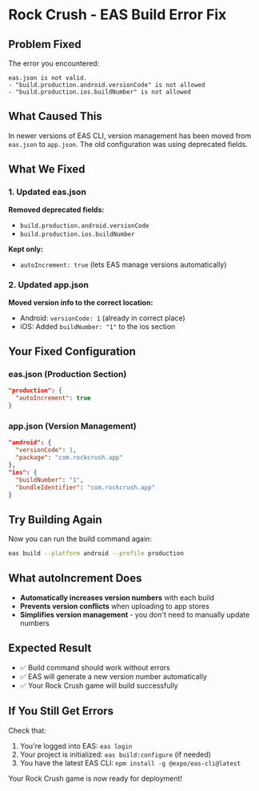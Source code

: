 # Rock Crush - EAS Build Error Fix

## Problem Fixed
The error you encountered:
```
eas.json is not valid.
- "build.production.android.versionCode" is not allowed
- "build.production.ios.buildNumber" is not allowed
```

## What Caused This
In newer versions of EAS CLI, version management has been moved from `eas.json` to `app.json`. The old configuration was using deprecated fields.

## What We Fixed

### 1. Updated eas.json
**Removed deprecated fields:**
- `build.production.android.versionCode`
- `build.production.ios.buildNumber`

**Kept only:**
- `autoIncrement: true` (lets EAS manage versions automatically)

### 2. Updated app.json
**Moved version info to the correct location:**
- Android: `versionCode: 1` (already in correct place)
- iOS: Added `buildNumber: "1"` to the ios section

## Your Fixed Configuration

### eas.json (Production Section)
```json
"production": {
  "autoIncrement": true
}
```

### app.json (Version Management)
```json
"android": {
  "versionCode": 1,
  "package": "com.rockcrush.app"
},
"ios": {
  "buildNumber": "1",
  "bundleIdentifier": "com.rockcrush.app"
}
```

## Try Building Again

Now you can run the build command again:
```bash
eas build --platform android --profile production
```

## What autoIncrement Does
- **Automatically increases version numbers** with each build
- **Prevents version conflicts** when uploading to app stores
- **Simplifies version management** - you don't need to manually update numbers

## Expected Result
- ✅ Build command should work without errors
- ✅ EAS will generate a new version number automatically
- ✅ Your Rock Crush game will build successfully

## If You Still Get Errors
Check that:
1. You're logged into EAS: `eas login`
2. Your project is initialized: `eas build:configure` (if needed)
3. You have the latest EAS CLI: `npm install -g @expo/eas-cli@latest`

Your Rock Crush game is now ready for deployment!